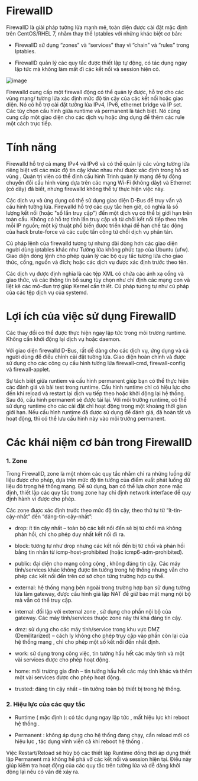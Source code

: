 # FirewallD

FirewallD là giải pháp tường lửa mạnh mẽ, toàn diện được cài đặt mặc định trên CentOS/RHEL 7, nhằm thay thế Iptables với những khác biệt cơ bản:

- FirewallD sử dụng “zones” và “services” thay vì “chain” và “rules” trong Iptables.

- FirewallD quản lý các quy tắc được thiết lập tự động, có tác dụng ngay lập tức mà không làm mất đi các kết nối và session hiện có.

![image](https://user-images.githubusercontent.com/111716161/194788584-9d935a67-7c3a-48c0-987e-9dae64e9fc48.png)

Firewalld cung cấp một firewall động có thể quản lý được, hỗ trợ cho các vùng mạng/ tường lửa xác định mức độ tin cậy của các kết nối hoặc giao diện. Nó có hỗ trợ cài đặt tường lửa IPv4, IPv6, ethernet bridge và IP set. Các tùy chọn cấu hình giữa runtime và  permanent là tách biệt. Nó cũng cung cấp một giao diện cho các dịch vụ hoặc ứng dụng để thêm các rule một cách trực tiếp.

# Tính năng

Firewalld hỗ trợ cả mạng IPv4 và IPv6 và có thể quản lý các vùng tường lửa riêng biệt với các mức độ tin cậy khác nhau như được xác định trong hồ sơ vùng . Quản trị viên có thể định cấu hình Trình quản lý mạng để tự động chuyển đổi cấu hình vùng dựa trên các mạng Wi-Fi (không dây) và Ethernet (có dây) đã biết, nhưng firewalld không thể tự thực hiện việc này. 

Các dịch vụ và ứng dụng có thể sử dụng giao diện D-Bus để truy vấn và cấu hình tường lửa. Firewalld hỗ trợ các quy tắc hẹn giờ, có nghĩa là số lượng kết nối (hoặc "số lần truy cập") đến một dịch vụ có thể bị giới hạn trên toàn cầu. Không có hỗ trợ tính lần truy cập và từ chối kết nối tiếp theo trên mỗi IP nguồn; một kỹ thuật phổ biến được triển khai để hạn chế tác động của hack brute-force và các cuộc tấn công từ chối dịch vụ phân tán.

Cú pháp lệnh của firewalld tương tự nhưng dài dòng hơn các giao diện người dùng iptables khác như Tường lửa không phức tạp của Ubuntu (ufw). Giao diện dòng lệnh cho phép quản lý các bộ quy tắc tường lửa cho giao thức, cổng, nguồn và đích; hoặc các dịch vụ được xác định trước theo tên.

Các dịch vụ được định nghĩa là các tệp XML có chứa các ánh xạ cổng và giao thức, và các thông tin bổ sung tùy chọn như chỉ định các mạng con và liệt kê các mô-đun trợ giúp Kernel cần thiết. Cú pháp tương tự như cú pháp của các tệp dịch vụ của systemd.

# Lợi ích của việc sử dụng FirewallD

Các thay đổi có thể được thực hiện ngay lập tức trong môi trường runtime. Không cần khởi động lại dịch vụ hoặc daemon.

Với giao diện firewalld D-Bus, rất dễ dàng cho các dịch vụ, ứng dụng và cả người dùng để điều chỉnh cài đặt tường lửa. Giao diện hoàn chỉnh và được sử dụng cho các công cụ cấu hình tường lửa firewall-cmd, firewall-config và firewall-applet.

Sự tách biệt giữa runtiem và cấu hình permanent giúp bạn có thể thực hiện các đánh giá và bài test trong runtime. Cấu hình runtime chỉ có hiệu lực cho đến khi reload và restart lại dịch vụ tiếp theo hoặc khởi động lại hệ thống. Sau đó, cấu hình permanent sẽ được tải lại. Với môi trường runtime, có thể sử dụng runtime cho các cài đặt chỉ hoạt động trong một khoảng thời gian giới hạn. Nếu cấu hình runtime đã được sử dụng để đánh giá, đã hoàn tất và hoạt động, thì có thể lưu cấu hình này vào môi trường permanent. 

# Các khái niệm cơ bản trong FirewallD

### 1. Zone

Trong FirewallD, zone là một nhóm các quy tắc nhằm chỉ ra những luồng dữ liệu được cho phép, dựa trên mức độ tin tưởng của điểm xuất phát luồng dữ liệu đó trong hệ thống mạng. Để sử dụng, bạn có thể lựa chọn zone mặc định, thiết lập các quy tắc trong zone hay chỉ định network interface để quy định hành vi được cho phép.

Các zone được xác định trước theo mức độ tin cậy, theo thứ tự từ “ít-tin-cậy-nhất” đến “đáng-tin-cậy-nhất”:

- drop: ít tin cậy nhất – toàn bộ các kết nối đến sẽ bị từ chối mà không phản hồi, chỉ cho phép duy nhất kết nối đi ra.

- block: tương tự như drop nhưng các kết nối đến bị từ chối và phản hồi bằng tin nhắn từ icmp-host-prohibited (hoặc icmp6-adm-prohibited).

- public: đại diện cho mạng công cộng , không đáng tin cậy. Các máy tính/services khác không được tin tưởng trong hệ thống nhưng vẫn cho phép các kết nối đến trên cơ sở chọn từng trường hợp cụ thể.

- external: hệ thống mạng bên ngoài trong trường hợp bạn sử dụng tường lửa làm gateway, được cấu hình giả lập NAT để giữ bảo mật mạng nội bộ mà vẫn có thể truy cập.

- internal: đối lập với external zone , sử dụng cho phần nội bộ của gateway. Các máy tính/services thuộc zone này thì khá đáng tin cậy.

- dmz: sử dụng cho các máy tính/service trong khu vực DMZ (Demilitarized) – cách ly không cho phép truy cập vào phần còn lại của hệ thống mạng , chỉ cho phép một số kết nối đến nhất định.

- work: sử dụng trong công việc, tin tưởng hầu hết các máy tính và một vài services được cho phép hoạt động.

- home: môi trường gia đình – tin tưởng hầu hết các máy tính khác và thêm một vài services được cho phép hoạt động.

- trusted: đáng tin cậy nhất – tin tưởng toàn bộ thiết bị trong hệ thống.

### 2. Hiệu lực của các quy tắc

- Runtime ( mặc định ): có tác dụng ngay lập tức , mất hiệu lực khi reboot hệ thống .

- Permanent : không áp dụng cho hệ thống đang chạy, cần reload mới có hiệu lực , tác dụng vĩnh viễn cả khi reboot hệ thống .

Việc Restart/Reload sẽ hủy bộ các thiết lập Runtime đồng thời áp dụng thiết lập Permanent mà không hề phá vỡ các kết nối và session hiện tại. Điều này giúp kiểm tra hoạt động của các quy tắc trên tường lửa và dễ dàng khởi động lại nếu có vấn đề xảy ra.
